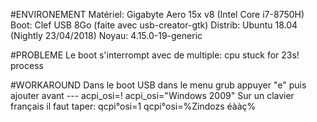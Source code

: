 #ENVIRONEMENT
Matériel: Gigabyte Aero 15x v8 (Intel Core i7-8750H)
Boot:     Clef USB 8Go (faite avec usb-creator-gtk)
Distrib:  Ubuntu 18.04 (Nightly 23/04/2018)
Noyau:   4.15.0-19-generic

#PROBLEME
Le boot s'interrompt avec de multiple:
cpu stuck for 23s! process

#WORKAROUND
Dans le boot USB dans le menu grub  appuyer "e"
puis ajouter avant ---
acpi_osi=! acpi_osi="Windows 2009"
Sur un clavier français il faut taper: qcpi°osi=1 qcpi°osi=%Zindozs éààç%
